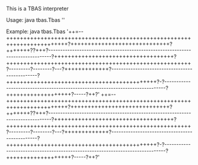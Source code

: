 This is a TBAS interpreter

Usage: java tbas.Tbas '<tbas>'

Example: java tbas.Tbas '++=--++++++++++++++++++++++++++++++++++++++++++++++++++++++++++++++++++++++++?+++++++++++++++++++++++++++++?+++++++??+++?-------------------------------------------------------------------------------?+++++++++++++++++++++++++++++++++++?++++++++++++++++++++++++++++++++++++++++++++++++++++++?---------?--------?---?+++++++++++++?-----------------------------------------------?++++++++++++++++++++++++++++++++++++++++++++?-?------------------------------------------------------------------------------?+++++++++++++++++++?-----?++?'
++=--++++++++++++++++++++++++++++++++++++++++++++++++++++++++++++++++++++++++?+++++++++++++++++++++++++++++?+++++++??+++?-------------------------------------------------------------------------------?+++++++++++++++++++++++++++++++++++?++++++++++++++++++++++++++++++++++++++++++++++++++++++?---------?--------?---?+++++++++++++?-----------------------------------------------?++++++++++++++++++++++++++++++++++++++++++++?-?------------------------------------------------------------------------------?+++++++++++++++++++?-----?++?'